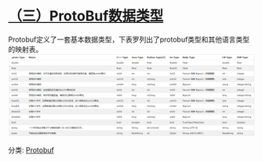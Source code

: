 # [（三）ProtoBuf数据类型](https://www.cnblogs.com/infodriven/p/16246623.html)

Protobuf定义了一套基本数据类型，下表罗列出了protobuf类型和其他语言类型的映射表。
![image](MarkDownImages/%EF%BC%883%EF%BC%89ProtoBuf%E6%95%B0%E6%8D%AE%E7%B1%BB%E5%9E%8B.assets/1813543-20220508195149089-1556338375.png)

分类: [Protobuf](https://www.cnblogs.com/infodriven/category/2151382.html)